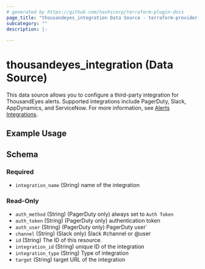 ```yaml
---
# generated by https://github.com/hashicorp/terraform-plugin-docs
page_title: "thousandeyes_integration Data Source - terraform-provider-thousandeyes"
subcategory: ""
description: |-
  
---
```


# thousandeyes_integration (Data Source)

This data source allows you to configure a third-party integration for ThousandEyes alerts. Supported integrations include PagerDuty, Slack, AppDynamics, and ServiceNow. For more information, see [Alerts Integrations](https://docs.thousandeyes.com/product-documentation/alerts/integrations).

## Example Usage

<!-- schema generated by tfplugindocs -->
## Schema

### Required

- `integration_name` (String) name of the integration

### Read-Only

- `auth_method` (String) (PagerDuty only) always set to `Auth Token`
- `auth_token` (String) (PagerDuty only) authentication token
- `auth_user` (String) (PagerDuty only) PagerDuty user`
- `channel` (String) (Slack only) Slack #channel or @user
- `id` (String) The ID of this resource.
- `integration_id` (String) unique ID of the integration
- `integration_type` (String) Type of integration
- `target` (String) target URL of the integration


